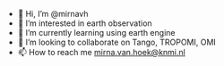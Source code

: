 - 👋 Hi, I’m @mirnavh
- 👀 I’m interested in earth observation
- 🌱 I’m currently learning using earth engine
- 💞️ I’m looking to collaborate on Tango, TROPOMI, OMI
- 📫 How to reach me mirna.van.hoek@knmi.nl

<!---
mirnavh/mirnavh is a ✨ special ✨ repository because its `README.md` (this file) appears on your GitHub profile.
You can click the Preview link to take a look at your changes.
--->
